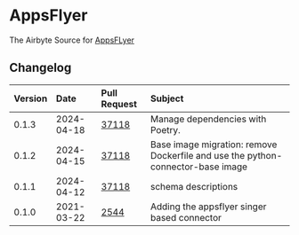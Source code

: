 # AppsFlyer

The Airbyte Source for [AppsFLyer](https://www.appsflyer.com/)

## Changelog

| Version | Date       | Pull Request                                           | Subject                                     |
| :------ | :--------- | :----------------------------------------------------- | :------------------------------------------ |
| 0.1.3 | 2024-04-18 | [37118](https://github.com/airbytehq/airbyte/pull/37118) | Manage dependencies with Poetry. |
| 0.1.2 | 2024-04-15 | [37118](https://github.com/airbytehq/airbyte/pull/37118) | Base image migration: remove Dockerfile and use the python-connector-base image |
| 0.1.1 | 2024-04-12 | [37118](https://github.com/airbytehq/airbyte/pull/37118) | schema descriptions |
| 0.1.0 | 2021-03-22 | [2544](https://github.com/airbytehq/airbyte/pull/2544) | Adding the appsflyer singer based connector |
